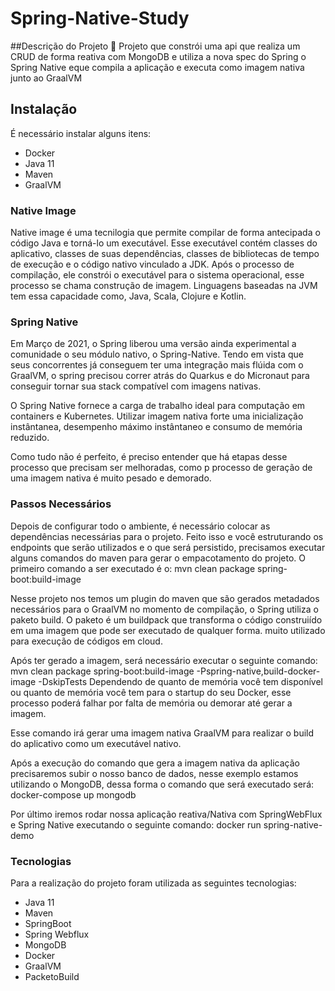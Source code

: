 # Spring-Native-Study

##Descrição do Projeto
🚀 Projeto que constrói uma api que realiza um CRUD de forma reativa com MongoDB e utiliza a nova spec do Spring o Spring Native eque compila a aplicação e executa como imagem nativa junto ao GraalVM


## Instalação ##

É necessário instalar alguns itens: 
- Docker 
- Java 11
- Maven
- GraalVM

###  Native Image
Native image é uma tecnilogia que permite compilar de forma antecipada o código Java e torná-lo um executável. Esse executável contém classes do aplicativo, classes de suas dependências, classes de bibliotecas de tempo de execução e o código nativo vinculado a JDK.  Após o processo de compilação, ele constrói o executável para o sistema operacional, esse processo se chama construção de imagem. Linguagens baseadas na JVM tem essa capacidade como, Java, Scala, Clojure e Kotlin.

### Spring Native
Em Março de 2021, o Spring liberou uma versão ainda experimental a comunidade o seu módulo nativo, o Spring-Native. Tendo em vista que seus concorrentes já conseguem ter uma integração mais flúida com o GraalVM, o spring precisou correr atrás do Quarkus e do Micronaut para conseguir tornar sua stack compatível com imagens nativas.

O Spring Native fornece a carga de trabalho ideal para computação em containers e Kubernetes. Utilizar imagem nativa forte uma inicialização instântanea, desempenho máximo instântaneo e consumo de memória reduzido.

Como tudo não é perfeito, é preciso entender que há etapas desse processo que precisam ser melhoradas, como p processo de geração de uma imagem nativa é muito pesado e demorado.


### Passos Necessários

Depois de configurar todo o ambiente, é necessário colocar as dependências necessárias para o projeto. Feito isso e você estruturando os endpoints que serão utilizados e o que será persistido, precisamos executar alguns comandos do maven para gerar o empacotamento do projeto. O primeiro comando a ser executado é o: mvn clean package spring-boot:build-image

Nesse projeto nos temos um plugin do maven que são gerados metadados necessários para o GraalVM no momento de compilação, o Spring  utiliza o paketo build. O paketo é um buildpack que transforma o código construiído em uma imagem que pode ser executado de qualquer forma. muito utilizado para execução de códigos em cloud.

Após ter gerado a imagem, será necessário executar o seguinte comando: mvn clean package spring-boot:build-image -Pspring-native,build-docker-image -DskipTests Dependendo de quanto de memória você tem disponível ou quanto de memória você tem para o startup do seu Docker, esse processo poderá falhar por falta de memória ou demorar até gerar a imagem.

Esse comando irá gerar uma imagem nativa GraalVM para realizar o build do aplicativo como um executável nativo.

Após a execução do comando que gera a imagem nativa da aplicação precisaremos subir o nosso banco de dados, nesse exemplo estamos utilizando o MongoDB, dessa forma o comando que será executado será: docker-compose up mongodb


Por último iremos rodar nossa aplicação reativa/Nativa com SpringWebFlux e Spring Native executando o seguinte comando: docker run spring-native-demo


### Tecnologias

Para a realização do projeto foram utilizada as seguintes tecnologias: 
- Java 11
- Maven
- SpringBoot
- Spring Webflux
- MongoDB
- Docker
- GraalVM
- PacketoBuild
